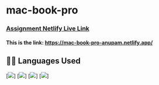 # mac-book-pro

### [Assignment Netlify Live Link](https://mac-book-pro-anupam.netlify.app/)

#### This is the link: https://mac-book-pro-anupam.netlify.app/

## 👩‍💻 Languages Used

[<img src="https://img.shields.io/badge/HTML5-E34F26?style=for-the-badge&logo=html5&logoColor=white"/>]
[<img src="https://img.shields.io/badge/Bootstrap-563D7C?style=for-the-badge&logo=bootstrap&logoColor=white" />]
[<img src="https://img.shields.io/badge/CSS3-1572B6?style=for-the-badge&logo=css3&logoColor=white"/>]
[<img src="https://img.shields.io/badge/JavaScript-323330?style=for-the-badge&logo=javascript&logoColor=F7DF1E" />]